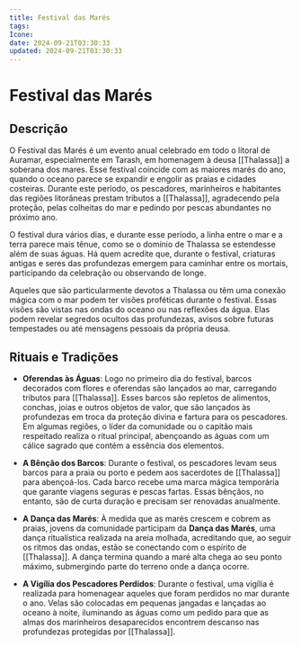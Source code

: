 ```yaml
---
title: Festival das Marés
tags: 
Ícone: 
date: 2024-09-21T03:30:33
updated: 2024-09-21T03:30:33
---
```


# Festival das Marés

## Descrição
O Festival das Marés é um evento anual celebrado em todo o litoral de Auramar, especialmente em Tarash, em homenagem à deusa [[Thalassa]] a soberana dos mares. Esse festival coincide com as maiores marés do ano, quando o oceano parece se expandir e engolir as praias e cidades costeiras. Durante este período, os pescadores, marinheiros e habitantes das regiões litorâneas prestam tributos a [[Thalassa]], agradecendo pela proteção, pelas colheitas do mar e pedindo por pescas abundantes no próximo ano.

O festival dura vários dias, e durante esse período, a linha entre o mar e a terra parece mais tênue, como se o domínio de Thalassa se estendesse além de suas águas. Há quem acredite que, durante o festival, criaturas antigas e seres das profundezas emergem para caminhar entre os mortais, participando da celebração ou observando de longe.

Aqueles que são particularmente devotos a Thalassa ou têm uma conexão mágica com o mar podem ter visões proféticas durante o festival. Essas visões são vistas nas ondas do oceano ou nas reflexões da água. Elas podem revelar segredos ocultos das profundezas, avisos sobre futuras tempestades ou até mensagens pessoais da própria deusa.

## Rituais e Tradições
- **Oferendas às Águas**: Logo no primeiro dia do festival, barcos decorados com flores e oferendas são lançados ao mar, carregando tributos para [[Thalassa]]. Esses barcos são repletos de alimentos, conchas, joias e outros objetos de valor, que são lançados às profundezas em troca da proteção divina e fartura para os pescadores. Em algumas regiões, o líder da comunidade ou o capitão mais respeitado realiza o ritual principal, abençoando as águas com um cálice sagrado que contém a essência dos elementos.

- **A Bênção dos Barcos**: Durante o festival, os pescadores levam seus barcos para a praia ou porto e pedem aos sacerdotes de [[Thalassa]] para abençoá-los. Cada barco recebe uma marca mágica temporária que garante viagens seguras e pescas fartas. Essas bênçãos, no entanto, são de curta duração e precisam ser renovadas anualmente.

- **A Dança das Marés**: À medida que as marés crescem e cobrem as praias, jovens da comunidade participam da **Dança das Marés**, uma dança ritualística realizada na areia molhada, acreditando que, ao seguir os ritmos das ondas, estão se conectando com o espírito de [[Thalassa]]. A dança termina quando a maré alta chega ao seu ponto máximo, submergindo parte do terreno onde a dança ocorre.

- **A Vigília dos Pescadores Perdidos**: Durante o festival, uma vigília é realizada para homenagear aqueles que foram perdidos no mar durante o ano. Velas são colocadas em pequenas jangadas e lançadas ao oceano à noite, iluminando as águas como um pedido para que as almas dos marinheiros desaparecidos encontrem descanso nas profundezas protegidas por [[Thalassa]].